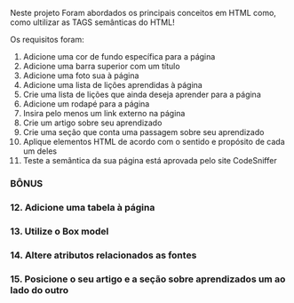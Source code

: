 Neste projeto Foram abordados os principais conceitos em HTML como, como ultilizar as TAGS semânticas do HTML!

Os requisitos foram: 

1. Adicione uma cor de fundo específica para a página
2. Adicione uma barra superior com um título
3. Adicione uma foto sua à página
4. Adicione uma lista de lições aprendidas à página
5. Crie uma lista de lições que ainda deseja aprender para a página
6. Adicione um rodapé para a página
7. Insira pelo menos um link externo na página
8. Crie um artigo sobre seu aprendizado
9. Crie uma seção que conta uma passagem sobre seu aprendizado
10. Aplique elementos HTML de acordo com o sentido e propósito de cada um deles
11. Teste a semântica da sua página está aprovada pelo site CodeSniffer

### BÔNUS

### 12. Adicione uma tabela à página
### 13. Utilize o Box model
### 14. Altere atributos relacionados as fontes
### 15. Posicione o seu artigo e a seção sobre aprendizados um ao lado do outro
